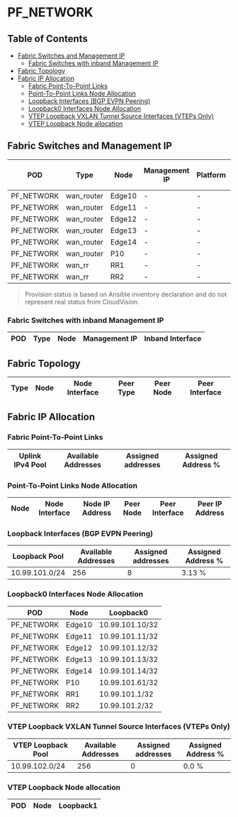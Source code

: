 # PF_NETWORK

## Table of Contents

- [Fabric Switches and Management IP](#fabric-switches-and-management-ip)
  - [Fabric Switches with inband Management IP](#fabric-switches-with-inband-management-ip)
- [Fabric Topology](#fabric-topology)
- [Fabric IP Allocation](#fabric-ip-allocation)
  - [Fabric Point-To-Point Links](#fabric-point-to-point-links)
  - [Point-To-Point Links Node Allocation](#point-to-point-links-node-allocation)
  - [Loopback Interfaces (BGP EVPN Peering)](#loopback-interfaces-bgp-evpn-peering)
  - [Loopback0 Interfaces Node Allocation](#loopback0-interfaces-node-allocation)
  - [VTEP Loopback VXLAN Tunnel Source Interfaces (VTEPs Only)](#vtep-loopback-vxlan-tunnel-source-interfaces-vteps-only)
  - [VTEP Loopback Node allocation](#vtep-loopback-node-allocation)

## Fabric Switches and Management IP

| POD | Type | Node | Management IP | Platform | Provisioned in CloudVision | Serial Number |
| --- | ---- | ---- | ------------- | -------- | -------------------------- | ------------- |
| PF_NETWORK | wan_router | Edge10 | - | - | Provisioned | - |
| PF_NETWORK | wan_router | Edge11 | - | - | Provisioned | - |
| PF_NETWORK | wan_router | Edge12 | - | - | Provisioned | - |
| PF_NETWORK | wan_router | Edge13 | - | - | Provisioned | - |
| PF_NETWORK | wan_router | Edge14 | - | - | Provisioned | - |
| PF_NETWORK | wan_router | P10 | - | - | Provisioned | - |
| PF_NETWORK | wan_rr | RR1 | - | - | Provisioned | - |
| PF_NETWORK | wan_rr | RR2 | - | - | Provisioned | - |

> Provision status is based on Ansible inventory declaration and do not represent real status from CloudVision.

### Fabric Switches with inband Management IP

| POD | Type | Node | Management IP | Inband Interface |
| --- | ---- | ---- | ------------- | ---------------- |

## Fabric Topology

| Type | Node | Node Interface | Peer Type | Peer Node | Peer Interface |
| ---- | ---- | -------------- | --------- | ----------| -------------- |

## Fabric IP Allocation

### Fabric Point-To-Point Links

| Uplink IPv4 Pool | Available Addresses | Assigned addresses | Assigned Address % |
| ---------------- | ------------------- | ------------------ | ------------------ |

### Point-To-Point Links Node Allocation

| Node | Node Interface | Node IP Address | Peer Node | Peer Interface | Peer IP Address |
| ---- | -------------- | --------------- | --------- | -------------- | --------------- |

### Loopback Interfaces (BGP EVPN Peering)

| Loopback Pool | Available Addresses | Assigned addresses | Assigned Address % |
| ------------- | ------------------- | ------------------ | ------------------ |
| 10.99.101.0/24 | 256 | 8 | 3.13 % |

### Loopback0 Interfaces Node Allocation

| POD | Node | Loopback0 |
| --- | ---- | --------- |
| PF_NETWORK | Edge10 | 10.99.101.10/32 |
| PF_NETWORK | Edge11 | 10.99.101.11/32 |
| PF_NETWORK | Edge12 | 10.99.101.12/32 |
| PF_NETWORK | Edge13 | 10.99.101.13/32 |
| PF_NETWORK | Edge14 | 10.99.101.14/32 |
| PF_NETWORK | P10 | 10.99.101.61/32 |
| PF_NETWORK | RR1 | 10.99.101.1/32 |
| PF_NETWORK | RR2 | 10.99.101.2/32 |

### VTEP Loopback VXLAN Tunnel Source Interfaces (VTEPs Only)

| VTEP Loopback Pool | Available Addresses | Assigned addresses | Assigned Address % |
| --------------------- | ------------------- | ------------------ | ------------------ |
| 10.99.102.0/24 | 256 | 0 | 0.0 % |

### VTEP Loopback Node allocation

| POD | Node | Loopback1 |
| --- | ---- | --------- |
